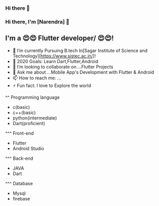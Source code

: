 ### Hi there 👋

<!--
**narendra084/narendra084** is a ✨ _special_ ✨ repository because its `README.md` (this file) appears on your GitHub profile.
-->
### Hi there, I'm  [Narendra] 👋

## I'm a 😍😍 Flutter developer/ 😍😍!
- 🔭 I’m currently Pursuing B.tech In[Sagar Institute of Science and Technology][https://www.sistec.ac.in/]!
- 🥅 2020 Goals: Learn Dart,Flutter,Android 
- 👯 I’m looking to collaborate on ...Flutter Projects
- 💬 Ask me about ...Mobile App's Development with Flutter & Android 
- 📫 How to reach me: ...
- ⚡ Fun fact: I love to Explore the world 

^^ Programming language
   - c(basic)
   - c++(basic)
   - python(intermediate)
   - Dart(proficient)
                       
 ^^^ Front-end
  - Flutter
  - Android Studio
  
^^^ Back-end
  - JAVA
  - Dart

^^^ Database
  - Mysql
  - firebase
